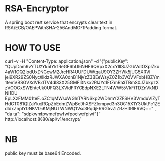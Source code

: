 # RSA-Encryptor
A spriing boot rest service that encrypts clear text in RSA/ECB/OAEPWithSHA-256AndMGF1Padding format.

# HOW TO USE

curl -v -H "Content-Type: application/json" -d '{"publicKey": "QUpDam9vYTU2Yk5IYk1ReGF6bUl6NHF6QVpxX2cxYllISUZGbVdIOXplZkx4aW1OQ2lodUxDNGcwM2JrcHR4UUFDUWtqaU9OY3ZHWk5jUG5XRVl
jel9XR29ZS0Nyc0lidzRJWXA0dnB1NjVzZ3BEeWsyZ0Z1b3VQVVFobHBZYm1temVBSGVXdVBldTV4dl83X25GMFlDNkx2RlJYc1FtZmRaSTBmS0JZbkpzXzVOOGxSWEhteUk0UFQ3LXVldFRYOEdpNXE2LTN4WW55VkFtTDZnVkNDNi1DU
EpLXzFMM01teFJoZC1qMWsxWGlnTVRNSkp2WDhmY2ZRSHV3VmduVlZyTHdGT081QlZaYkxtRGpZbEdmZWpBeDhXSFZlcmpyd3h3OG15X1Y3UktPc1ZEdldxZnpIY0NKV05KMjNUTWNWQ1Vsc3RqdjFRRG5vZlZRZHltRlFRVQ==" , "da
ta": "sdpkwmfpwmefpwfwfpociwefpiwf"}' http://localhost:8080/api/v1/encrypt/


# NB

public key must be base64 Encoded.


